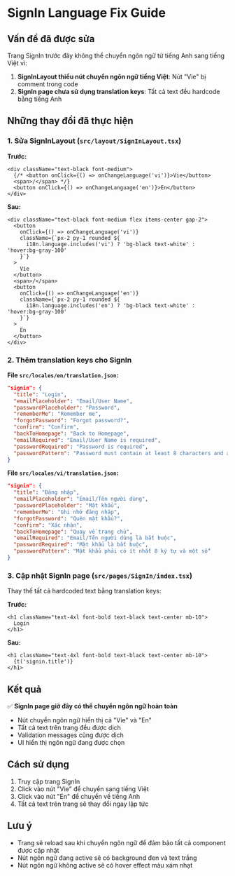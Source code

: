 # SignIn Language Fix Guide

## Vấn đề đã được sửa

Trang SignIn trước đây không thể chuyển ngôn ngữ từ tiếng Anh sang tiếng Việt vì:

1. **SignInLayout thiếu nút chuyển ngôn ngữ tiếng Việt**: Nút "Vie" bị comment trong code
2. **SignIn page chưa sử dụng translation keys**: Tất cả text đều hardcode bằng tiếng Anh

## Những thay đổi đã thực hiện

### 1. Sửa SignInLayout (`src/layout/SignInLayout.tsx`)

**Trước:**
```tsx
<div className="text-black font-medium">
  {/* <button onClick={() => onChangeLanguage('vi')}>Vie</button>
  <span>/</span> */}
  <button onClick={() => onChangeLanguage('en')}>En</button>
</div>
```

**Sau:**
```tsx
<div className="text-black font-medium flex items-center gap-2">
  <button 
    onClick={() => onChangeLanguage('vi')}
    className={`px-2 py-1 rounded ${
      i18n.language.includes('vi') ? 'bg-black text-white' : 'hover:bg-gray-100'
    }`}
  >
    Vie
  </button>
  <span>/</span>
  <button 
    onClick={() => onChangeLanguage('en')}
    className={`px-2 py-1 rounded ${
      i18n.language.includes('en') ? 'bg-black text-white' : 'hover:bg-gray-100'
    }`}
  >
    En
  </button>
</div>
```

### 2. Thêm translation keys cho SignIn

**File `src/locales/en/translation.json`:**
```json
"signin": {
  "title": "Login",
  "emailPlaceholder": "Email/User Name",
  "passwordPlaceholder": "Password",
  "rememberMe": "Remember me",
  "forgotPassword": "Forgot password?",
  "confirm": "Confirm",
  "backToHomepage": "Back to Homepage",
  "emailRequired": "Email/User Name is required",
  "passwordRequired": "Password is required",
  "passwordPattern": "Password must contain at least 8 characters and a number"
}
```

**File `src/locales/vi/translation.json`:**
```json
"signin": {
  "title": "Đăng nhập",
  "emailPlaceholder": "Email/Tên người dùng",
  "passwordPlaceholder": "Mật khẩu",
  "rememberMe": "Ghi nhớ đăng nhập",
  "forgotPassword": "Quên mật khẩu?",
  "confirm": "Xác nhận",
  "backToHomepage": "Quay về trang chủ",
  "emailRequired": "Email/Tên người dùng là bắt buộc",
  "passwordRequired": "Mật khẩu là bắt buộc",
  "passwordPattern": "Mật khẩu phải có ít nhất 8 ký tự và một số"
}
```

### 3. Cập nhật SignIn page (`src/pages/SignIn/index.tsx`)

Thay thế tất cả hardcoded text bằng translation keys:

**Trước:**
```tsx
<h1 className="text-4xl font-bold text-black text-center mb-10">
  Login
</h1>
```

**Sau:**
```tsx
<h1 className="text-4xl font-bold text-black text-center mb-10">
  {t('signin.title')}
</h1>
```

## Kết quả

✅ **SignIn page giờ đây có thể chuyển ngôn ngữ hoàn toàn**
- Nút chuyển ngôn ngữ hiển thị cả "Vie" và "En"
- Tất cả text trên trang đều được dịch
- Validation messages cũng được dịch
- UI hiển thị ngôn ngữ đang được chọn

## Cách sử dụng

1. Truy cập trang SignIn
2. Click vào nút "Vie" để chuyển sang tiếng Việt
3. Click vào nút "En" để chuyển về tiếng Anh
4. Tất cả text trên trang sẽ thay đổi ngay lập tức

## Lưu ý

- Trang sẽ reload sau khi chuyển ngôn ngữ để đảm bảo tất cả component được cập nhật
- Nút ngôn ngữ đang active sẽ có background đen và text trắng
- Nút ngôn ngữ không active sẽ có hover effect màu xám nhạt
